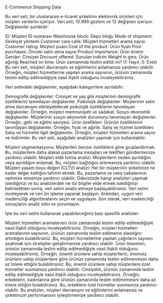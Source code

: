 E-Commerce Shipping Data

Bu veri seti, bir uluslararası e-ticaret şirketinin elektronik ürünleri için müşteri verilerini içeriyor. Veri seti, 10.999 gözlem ve 12 değişken içeriyor. Değişkenler şunlardır:

ID: Müşteri ID numarası Warehouse block: Depo bloğu Mode of shipment: Sevkiyat yöntemi Customer care calls: Müşteri hizmetleri arama sayısı Customer rating: Müşteri puanı Cost of the product: Ürün fiyatı Prior purchases: Önceki satın alma sayısı Product importance: Ürün önemi Gender: Cinsiyet Discount offered: Sunulan indirim Weight in gms: Ürün ağırlığı Reached on time: Ürün zamanında teslim edildi mi? (1: Hayır, 0: Evet) Bu veri seti, müşteri davranışını ve eğilimlerini anlamanıza yardımcı olabilir. Örneğin, müşteri hizmetlerine yapılan arama sayısının, ürünün zamanında teslim edilip edilmediğiyle nasıl ilişkili olduğunu inceleyebilirsiniz.

Veri setindeki değişkenler, aşağıdaki kategorilere ayrılabilir:

Demografik değişkenler: Cinsiyet ve yaş gibi müşterinin demografik özelliklerini tanımlayan değişkenler. Psikolojik değişkenler: Müşterinin satın alma davranışını etkileyebilecek psikolojik özelliklerini tanımlayan değişkenler. Örneğin, müşteri memnuniyeti ve sadakat. Sosyo-ekonomik değişkenler: Müşterinin sosyo-ekonomik durumunu tanımlayan değişkenler. Örneğin, gelir ve eğitim seviyesi. Ürün özellikleri: Ürünün özelliklerini tanımlayan değişkenler. Örneğin, fiyat ve ağırlık. Satış ve hizmet özellikleri: Satış ve hizmetle ilgili değişkenler. Örneğin, müşteri hizmetleri arama sayısı ve indirimler. Bu veri seti, aşağıdaki analizleri yapmak için kullanılabilir:

Müşteri segmentasyonu: Müşterileri benzer özelliklere göre gruplandırmak. Bu, müşterilere daha alakalı pazarlama mesajları ve teklifleri göndermenize yardımcı olabilir. Müşteri elde tutma analizi: Müşterilerin neden ayrıldığını veya ayrıldığını anlamak. Bu, müşteri bağlılığını artırmanıza yardımcı olabilir. Müşteri yaşam boyu değeri (CLTV) analizi: Her bir müşterinin şirketinize ne kadar değer kattığını tahmin etmek. Bu, pazarlama ve satış çabalarınızı optimize etmenize yardımcı olabilir. Ödevinizde hangi analizleri yapmak istediğinizi ve bu analizlerden ne tür bilgiler elde etmek istediğinizi belirledikten sonra, veri setini analiz etmeye başlayabilirsiniz. Veri setini inceleyerek ve veri ön işleme yaparak başlayın. Ardından, uygun veri madenciliği algoritmalarını seçin ve uygulayın. Son olarak, veri madenciliği sonuçlarını analiz edin ve yorumlayın.

İşte bu veri setini kullanarak yapabileceğiniz bazı spesifik analizler:

Müşteri hizmetleri aramalarının ürün zamanında teslim edilip edilmediğiyle nasıl ilişkili olduğunu inceleyebilirsiniz. Örneğin, müşteri hizmetleri aramalarının sayısının, ürünün zamanında teslim edilmeme olasılığını artırdığını bulabilirsiniz. Bu, müşteri hizmetlerine yapılan çağrıların sayısını azaltmak için stratejiler geliştirmenize yardımcı olabilir. Ürün öneminin, ürünün zamanında teslim edilip edilmediğiyle nasıl ilişkili olduğunu inceleyebilirsiniz. Örneğin, önemli ürünlere sahip müşterilerin, önemsiz ürünlere sahip müşterilere göre ürünün zamanında teslim edilmemesini daha az tolere ettiğini bulabilirsiniz. Bu, önemli ürünlere sahip müşterilere özel hizmetler sunmanıza yardımcı olabilir. Cinsiyetin, ürünün zamanında teslim edilip edilmediğiyle nasıl ilişkili olduğunu inceleyebilirsiniz. Örneğin, erkeklerin, kadınlarına göre ürünün zamanında teslim edilmemesini daha az tolere ettiğini bulabilirsiniz. Bu, erkeklere özel hizmetler sunmanıza yardımcı olabilir. Bu analizler, müşteri davranışını ve eğilimlerini anlamanıza ve şirketinizin performansını iyileştirmenize yardımcı olabilir.
